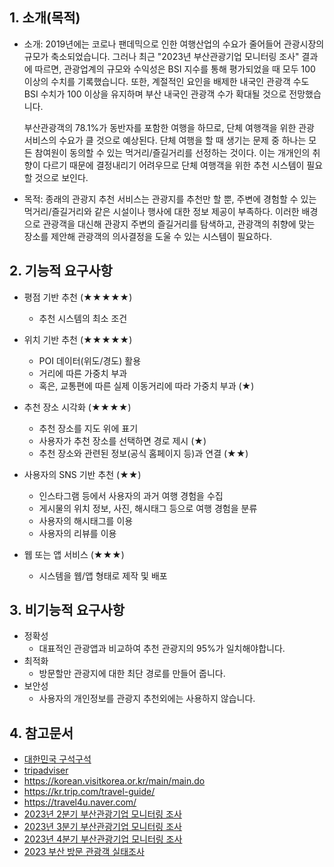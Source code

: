 ## 1. 소개(목적)
- 소개: 2019년에는 코로나 팬데믹으로 인한 여행산업의 수요가 줄어들어 관광시장의 규모가 축소되었습니다.
  그러나 최근 "2023년 부산관광기업 모니터링 조사" 결과에 따르면, 관광업계의 규모와 수익성은
  BSI 지수를 통해 평가되었을 때 모두 100 이상의 수치를 기록했습니다.
  또한, 계절적인 요인을 배제한 내국인 관광객 수도 BSI 수치가 100 이상을 유지하며 부산 내국인 관광객 수가 확대될 것으로 전망했습니다. 

  부산관광객의 78.1%가 동반자를 포함한 여행을 하므로, 단체 여행객을 위한 관광 서비스의 수요가 클 것으로 예상된다. 단체 여행을 할 때 생기는 문제 중 하나는 모든 참여원이 동의할 수 있는 먹거리/즐길거리를 선정하는 것이다. 이는 개개인의 취향이 다르기 때문에 결정내리기 어려우므로 단체 여행객을 위한 추천 시스템이 필요할 것으로 보인다.

- 목적: 종래의 관광지 추천 서비스는 관광지를 추천만 할 뿐, 주변에 경험할 수 있는 먹거리/즐길거리와 같은 시설이나 행사에 대한 
  정보   제공이 부족하다.
  이러한 배경으로 관광객을 대신해 관광지 주변의 즐길거리를 탐색하고, 관광객의 취향에 맞는 장소를 제안해 관광객의 의사결정을 도울 수 있는 시스템이 필요하다.

## 2. 기능적 요구사항
- 평점 기반 추천 (★★★★★)
  - 추천 시스템의 최소 조건

- 위치 기반 추천 (★★★★★)
  - POI 데이터(위도/경도) 활용
  - 거리에 따른 가중치 부과
  - 혹은, 교통편에 따른 실제 이동거리에 따라 가중치 부과 (★)

- 추천 장소 시각화 (★★★★)
  - 추천 장소를 지도 위에 표기
  - 사용자가 추천 장소를 선택하면 경로 제시 (★)
  - 추천 장소와 관련된 정보(공식 홈페이지 등)과 연결 (★★)

- 사용자의 SNS 기반 추천 (★★)
  - 인스타그램 등에서 사용자의 과거 여행 경험을 수집
  - 게시물의 위치 정보, 사진, 해시태그 등으로 여행 경험을 분류
  - 사용자의 해시태그를 이용
  - 사용자의 리뷰를 이용

- 웹 또는 앱 서비스 (★★★)
  - 시스템을 웹/앱 형태로 제작 및 배포
  
## 3. 비기능적 요구사항
- 정확성 
  - 대표적인 관광앱과 비교하여 추천 관광지의 95%가 일치해야합니다.
- 최적화
  - 방문할만 관광지에 대한 최단 경로를 만들어 줍니다.
- 보안성 
  - 사용자의 개인정보를 관광지 추천외에는 사용하지 않습니다.

## 4. 참고문서
- [대한민국 구석구석](https://korean.visitkorea.or.kr/main/main.do)
- [tripadviser](https://www.tripadvisor.co.kr )
- https://korean.visitkorea.or.kr/main/main.do
- https://kr.trip.com/travel-guide/
- https://travel4u.naver.com/
- [2023년 2분기 부산관광기업 모니터링 조사](https://www.cleaneye.go.kr/user/empStudyReport.do?entId=2012000016&itemId=studyReport&fixedYear=2019&pastYear=2015&beyondYear=2023&openedDate=2020.07.01&entName=%EB%B6%80%EC%82%B0%EA%B4%80%EA%B4%91%EA%B3%B5%EC%82%AC&entKind=006003&budgetSumYear=2020&openedDateHalf=2019&fixedHalfYear=2019&pastHalfYear=2015&dtFlagHalf=500220&openedDateQuarter=2020&fixedQuarterYear=2020&pastQuarterYear=2016&dtFlagQuarter=500110)
- [2023년 3분기 부산관광기업 모니터링 조사](https://www.cleaneye.go.kr/user/empStudyReport.do?entId=2012000016&itemId=studyReport&fixedYear=2019&pastYear=2015&beyondYear=2023&openedDate=2020.07.01&entName=%EB%B6%80%EC%82%B0%EA%B4%80%EA%B4%91%EA%B3%B5%EC%82%AC&entKind=006003&budgetSumYear=2020&openedDateHalf=2019&fixedHalfYear=2019&pastHalfYear=2015&dtFlagHalf=500220&openedDateQuarter=2020&fixedQuarterYear=2020&pastQuarterYear=2016&dtFlagQuarter=500110)
- [2023년 4분기 부산관광기업 모니터링 조사](https://www.cleaneye.go.kr/user/empStudyReport.do?entId=2012000016&itemId=studyReport&fixedYear=2019&pastYear=2015&beyondYear=2023&openedDate=2020.07.01&entName=%EB%B6%80%EC%82%B0%EA%B4%80%EA%B4%91%EA%B3%B5%EC%82%AC&entKind=006003&budgetSumYear=2020&openedDateHalf=2019&fixedHalfYear=2019&pastHalfYear=2015&dtFlagHalf=500220&openedDateQuarter=2020&fixedQuarterYear=2020&pastQuarterYear=2016&dtFlagQuarter=500110)
- [2023 부산 방문 관광객 실태조사](https://www.cleaneye.go.kr/user/empStudyReport.do?entId=2012000016&itemId=studyReport&fixedYear=2019&pastYear=2015&beyondYear=2023&openedDate=2020.07.01&entName=%EB%B6%80%EC%82%B0%EA%B4%80%EA%B4%91%EA%B3%B5%EC%82%AC&entKind=006003&budgetSumYear=2020&openedDateHalf=2019&fixedHalfYear=2019&pastHalfYear=2015&dtFlagHalf=500220&openedDateQuarter=2020&fixedQuarterYear=2020&pastQuarterYear=2016&dtFlagQuarter=500110)